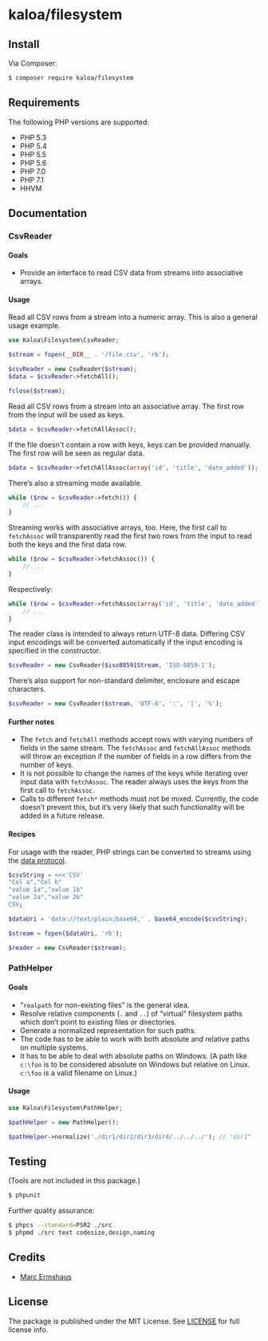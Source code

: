 # kaloa/filesystem

## Install

Via Composer:

~~~ bash
$ composer require kaloa/filesystem
~~~


## Requirements

The following PHP versions are supported:

- PHP 5.3
- PHP 5.4
- PHP 5.5
- PHP 5.6
- PHP 7.0
- PHP 7.1
- HHVM


## Documentation

### CsvReader

#### Goals

- Provide an interface to read CSV data from streams into associative arrays.

#### Usage

Read all CSV rows from a stream into a numeric array. This is also a general usage example.

~~~ php
use Kaloa\Filesystem\CsvReader;

$stream = fopen(__DIR__ . '/file.csv', 'rb');

$csvReader = new CsvReader($stream);
$data = $csvReader->fetchAll();

fclose($stream);
~~~

Read all CSV rows from a stream into an associative array. The first row from the input will be used as keys.

~~~ php
$data = $csvReader->fetchAllAssoc();
~~~

If the file doesn't contain a row with keys, keys can be provided manually. The first row will be seen as regular data.

~~~ php
$data = $csvReader->fetchAllAssoc(array('id', 'title', 'date_added'));
~~~

There’s also a streaming mode available.

~~~ php
while ($row = $csvReader->fetch()) {
    // ...
}
~~~

Streaming works with associative arrays, too. Here, the first call to `fetchAssoc` will transparently read the first two rows from the input to read both the keys and the first data row.

~~~ php
while ($row = $csvReader->fetchAssoc()) {
    // ...
}
~~~

Respectively:

~~~ php
while ($row = $csvReader->fetchAssoc(array('id', 'title', 'date_added'))) {
    // ...
}
~~~

The reader class is intended to always return UTF-8 data. Differing CSV input encodings will be converted automatically if the input encoding is specified in the constructor.

~~~ php
$csvReader = new CsvReader($iso88591Stream, 'ISO-8859-1');
~~~

There’s also support for non-standard delimiter, enclosure and escape characters.

~~~ php
$csvReader = new CsvReader($stream, 'UTF-8', ':', '|', '%');
~~~

#### Further notes

- The `fetch` and `fetchAll` methods accept rows with varying numbers of fields in the same stream. The `fetchAssoc` and `fetchAllAssoc` methods will throw an exception if the number of fields in a row differs from the number of keys.
- It is not possible to change the names of the keys while iterating over input data with `fetchAssoc`. The reader always uses the keys from the first call to `fetchAssoc`.
- Calls to different `fetch*` methods must not be mixed. Currently, the code doesn’t prevent this, but it’s very likely that such functionality will be added in a future release.

#### Recipes

For usage with the reader, PHP strings can be converted to streams using the [data protocol](http://php.net/manual/en/wrappers.data.php).

~~~ php
$csvString = <<<'CSV'
"Col a","Col b"
"value 1a","value 1b"
"value 2a","value 2b"
CSV;

$dataUri = 'data://text/plain;base64,' . base64_encode($csvString);

$stream = fopen($dataUri, 'rb');

$reader = new CsvReader($stream);
~~~

### PathHelper

#### Goals

- “`realpath` for non-existing files” is the general idea.
- Resolve relative components (`.` and `..`) of “virtual” filesystem paths which don’t point to existing files or directories.
- Generate a normalized representation for such paths.
- The code has to be able to work with both absolute and relative paths on multiple systems.
- It has to be able to deal with absolute paths on Windows. (A path like `c:\foo` is to be considered absolute on Windows but relative on Linux. `c:\foo` is a valid filename on Linux.)

#### Usage

~~~ php
use Kaloa\Filesystem\PathHelper;

$pathHelper = new PathHelper();

$pathHelper->normalize('./dir1/dir2/dir3/dir4/../../../'); // "dir1"
~~~


## Testing

(Tools are not included in this package.)

~~~ bash
$ phpunit
~~~

Further quality assurance:

~~~ bash
$ phpcs --standard=PSR2 ./src
$ phpmd ./src text codesize,design,naming
~~~


## Credits

- [Marc Ermshaus](https://github.com/mermshaus)


## License

The package is published under the MIT License. See [LICENSE](https://github.com/mermshaus/kaloa-filesystem/blob/master/LICENSE) for full license info.
